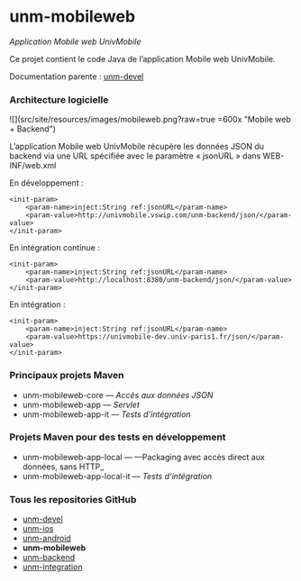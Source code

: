 unm-mobileweb
=============

_Application Mobile web UnivMobile_

Ce projet contient le code Java de l’application Mobile web UnivMobile.

Documentation parente : [unm-devel](../../../unm-devel/blob/develop/README.md "Documentation parente : unm-devel/README.md")

### Architecture logicielle

![](src/site/resources/images/mobileweb.png?raw=true =600x "Mobile web + Backend")

L’application Mobile web UnivMobile récupère les données JSON du backend
via une URL spécifiée avec le paramètre « jsonURL »
dans WEB-INF/web.xml

En développement :

    <init-param>
        <param-name>inject:String ref:jsonURL</param-name>
        <param-value>http://univmobile.vswip.com/unm-backend/json/</param-value>
    </init-param>

En intégration continue :

    <init-param>
        <param-name>inject:String ref:jsonURL</param-name>
        <param-value>http://localhost:8380/unm-backend/json/</param-value>
    </init-param>
    
En intégration :

    <init-param>
        <param-name>inject:String ref:jsonURL</param-name>
        <param-value>https://univmobile-dev.univ-paris1.fr/json/</param-value>
    </init-param>

### Principaux projets Maven

  * unm-mobileweb-core — _Accès aux données JSON_
  * unm-mobileweb-app — _Servlet_
  * unm-mobileweb-app-it — _Tests d’intégration_
  
### Projets Maven pour des tests en développement

  * unm-mobileweb-app-local — —Packaging avec accès direct aux données, sans HTTP_
  * unm-mobileweb-app-local-it — _Tests d’intégration_ 

### Tous les repositories GitHub

  * [unm-devel](https://github.com/univmobile/unm-devel/blob/develop/README.md "Repository GitHub unm-devel")
  * [unm-ios](https://github.com/univmobile/unm-ios/blob/develop/README.md "Repository GitHub unm-ios")
  * [unm-android](https://github.com/univmobile/unm-android/blob/develop/README.md "Repository GitHub unm-android")
  * **unm-mobileweb**
  * [unm-backend](https://github.com/univmobile/unm-backend/blob/develop/README.md "Repository GitHub unm-backend")
  * [unm-integration](https://github.com/univmobile/unm-integration/blob/develop/README.md "Repository GitHub unm-integration")

